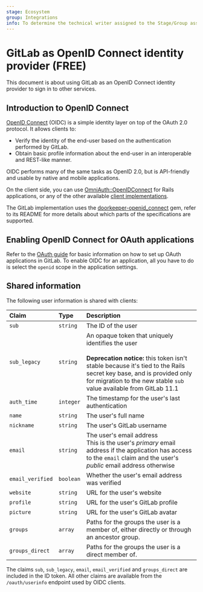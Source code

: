 ```yaml
---
stage: Ecosystem
group: Integrations
info: To determine the technical writer assigned to the Stage/Group associated with this page, see https://about.gitlab.com/handbook/engineering/ux/technical-writing/#assignments
---
```


# GitLab as OpenID Connect identity provider **(FREE)**

This document is about using GitLab as an OpenID Connect identity provider
to sign in to other services.

## Introduction to OpenID Connect

[OpenID Connect](https://openid.net/connect/) \(OIDC) is a simple identity layer on top of the
OAuth 2.0 protocol. It allows clients to:

- Verify the identity of the end-user based on the authentication performed by GitLab.
- Obtain basic profile information about the end-user in an interoperable and REST-like manner.

OIDC performs many of the same tasks as OpenID 2.0, but is API-friendly and usable by native and
mobile applications.

On the client side, you can use [OmniAuth::OpenIDConnect](https://github.com/jjbohn/omniauth-openid-connect/) for Rails
applications, or any of the other available [client implementations](https://openid.net/developers/libraries/#connect).

The GitLab implementation uses the [doorkeeper-openid_connect](https://github.com/doorkeeper-gem/doorkeeper-openid_connect "Doorkeeper::OpenidConnect website") gem, refer
to its README for more details about which parts of the specifications
are supported.

## Enabling OpenID Connect for OAuth applications

Refer to the [OAuth guide](oauth_provider.md) for basic information on how to set up OAuth
applications in GitLab. To enable OIDC for an application, all you have to do
is select the `openid` scope in the application settings.

## Shared information

The following user information is shared with clients:

| Claim            | Type      | Description |
|:-----------------|:----------|:------------|
| `sub`            | `string`  | The ID of the user
| `sub_legacy`     | `string`  | An opaque token that uniquely identifies the user<br><br>**Deprecation notice:** this token isn't stable because it's tied to the Rails secret key base, and is provided only for migration to the new stable `sub` value available from GitLab 11.1
| `auth_time`      | `integer` | The timestamp for the user's last authentication
| `name`           | `string`  | The user's full name
| `nickname`       | `string`  | The user's GitLab username
| `email`          | `string`  | The user's email address<br>This is the user's *primary* email address if the application has access to the `email` claim and the user's *public* email address otherwise
| `email_verified` | `boolean` | Whether the user's email address was verified
| `website`        | `string`  | URL for the user's website
| `profile`        | `string`  | URL for the user's GitLab profile
| `picture`        | `string`  | URL for the user's GitLab avatar
| `groups`         | `array`   | Paths for the groups the user is a member of, either directly or through an ancestor group.
| `groups_direct`  | `array`   | Paths for the groups the user is a direct member of.

The claims `sub`, `sub_legacy`, `email`, `email_verified` and `groups_direct` are included in the ID token. All other claims are available from the `/oauth/userinfo` endpoint used by OIDC clients.
